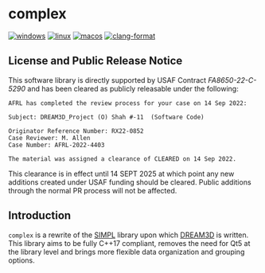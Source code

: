 # complex #

[![windows](https://github.com/BlueQuartzSoftware/complex/actions/workflows/windows.yml/badge.svg)](https://github.com/BlueQuartzSoftware/complex/actions/workflows/windows.yml) [![linux](https://github.com/BlueQuartzSoftware/complex/actions/workflows/linux.yml/badge.svg)](https://github.com/BlueQuartzSoftware/complex/actions/workflows/linux.yml) [![macos](https://github.com/BlueQuartzSoftware/complex/actions/workflows/macos.yml/badge.svg)](https://github.com/BlueQuartzSoftware/complex/actions/workflows/macos.yml) [![clang-format](https://github.com/BlueQuartzSoftware/complex/actions/workflows/format_push.yml/badge.svg)](https://github.com/BlueQuartzSoftware/complex/actions/workflows/format_push.yml)

## License and Public Release Notice ##

This software library is directly supported by USAF Contract *FA8650-22-C-5290* and has been cleared as publicly releasable under the following:

    AFRL has completed the review process for your case on 14 Sep 2022:

    Subject: DREAM3D_Project (O) Shah #-11  (Software Code)

    Originator Reference Number: RX22-0852
    Case Reviewer: M. Allen
    Case Number: AFRL-2022-4403

    The material was assigned a clearance of CLEARED on 14 Sep 2022.

This clearance is in effect until 14 SEPT 2025 at which point any new additions created under USAF funding should be cleared. Public additions through the normal PR process will not be affected.

## Introduction ##

`complex` is a rewrite of the [SIMPL](https://www.github.com/bluequartzsoftware/simpl) library upon which [DREAM3D](https://www.github.com/bluequartzsoftware/dream3d) is written. This library aims to be fully C++17 compliant, removes the need for Qt5 at the library level and brings more flexible data organization and grouping options.
